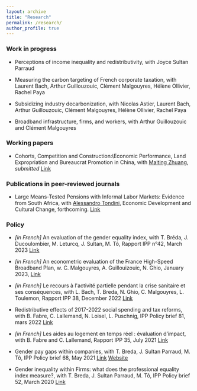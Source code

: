 ```yaml
---
layout: archive
title: "Research"
permalink: /research/
author_profile: true
---
```


### Work in progress

- Perceptions of income inequality and redistributivity, with Joyce Sultan Parraud

- Measuring the carbon targeting of French corporate taxation, with Laurent Bach, Arthur Guillouzouic, Clément Malgouyres, Hélène Ollivier, Rachel Paya

- Subsidizing industry decarbonization, with Nicolas Astier, Laurent Bach, Arthur Guillouzouic, Clément Malgouyres, Hélène Ollivier, Rachel Paya

- Broadband infrastructure, firms, and workers, with Arthur Guillouzouic and Clément Malgouyres


### Working papers

- Cohorts, Competition and Construction:\\Economic Performance, Land Expropriation and Bureaucrat Promotion in China, with [Maiting Zhuang](https://sites.google.com/view/maitingzhuang/home), *submitted* [Link](../files/Bureaucrat_promotion__land_expropriation_and_economic_performance__2021_version.pdf)

### Publications in peer-reviewed journals

- Large Means-Tested Pensions with Informal Labor Markets: Evidence from South Africa, with [Alessandro Tondini](https://sites.google.com/site/alessandrocarlotondini/home?pli=1), Economic Development and Cultural Change, forthcoming. [Link](https://www.journals.uchicago.edu/doi/abs/10.1086/717618)

### Policy 

- *[in French]* An evaluation of the gender equality index, with T. Bréda, J. Ducoulombier, M. Leturcq, J. Sultan, M. Tô, Rapport IPP n°42, March 2023 [Link](https://www.ipp.eu/publication/evaluation-de-lindex-degalite-professionnelle/)

- *[in French]* An econometric evaluation of the France High-Speed Broadband Plan, w. C. Malgouyres, A. Guillouizouic, N. Ghio, January 2023, [Link](https://www.ipp.eu/publication/evaluation-micro-econometrique-du-plan-france-tres-haut-debit/)

- *[in French]* Le recours à l'activité partielle pendant la crise sanitaire et ses conséquences, with L. Bach, T. Breda, N. Ghio, C. Malgouyres, L. Toulemon, Rapport IPP 38, December 2022 [Link](https://www.ipp.eu/publication/le-recours-a-lactivite-partielle-pendant-la-crise-sanitaire-et-ses-effets/)

- Redistributive effects of 2017-2022 social spending and tax reforms, with B. Fabre, C. Lallemand, N. Loisel, L. Puschnig, IPP Policy brief 81, mars 2022 [Link](https://www.ipp.eu/en/publication/redistributive-effects-of-2017-2022-social-spending-and-tax-reforms/)

- *[in French]* Les aides au logement en temps réel : évaluation d’impact, with B. Fabre and C. Lallemand, Rapport IPP 35, July 2021 [Link](https://www.ipp.eu/publication/juillet-2021-aides-au-logement-en-temps-reel-evaluation-d-impact/)

- Gender pay gaps within companies, with T. Breda, J. Sultan Parraud, M. Tô, IPP Policy brief 68, May 2021 [Link](https://www.ipp.eu/en/publication/gender-pay-gaps-within-companies/) [Website](https://inegalites-femmes-hommes.ipp.eu)

- Gender inequality within Firms: what does the professional equality index measure?, with T. Breda, J. Sultan Parraud, M. Tô, IPP Policy brief 52, March 2020 [Link](https://www.ipp.eu/en/publication/march-2020-gender-inequality-within-firms-what-does-the-professional-equality-index-measure/)
